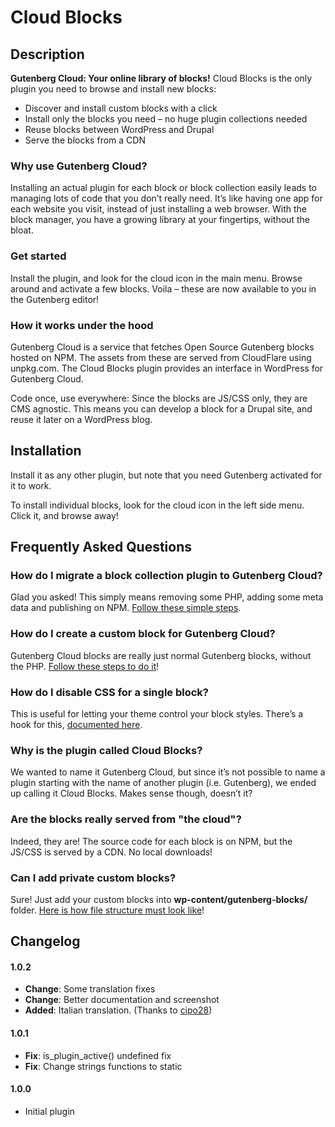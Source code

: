 # Cloud Blocks

## Description
**Gutenberg Cloud: Your online library of blocks!** Cloud Blocks is the only plugin you need to browse and install new blocks:

- Discover and install custom blocks with a click
- Install only the blocks you need – no huge plugin collections needed
- Reuse blocks between WordPress and Drupal
- Serve the blocks from a CDN

### Why use Gutenberg Cloud?
Installing an actual plugin for each block or block collection easily leads to managing lots of code that you don’t really need. It’s like having one app for each website you visit, instead of just installing a web browser. With the block manager, you have a growing library at your fingertips, without the bloat. 

### Get started
Install the plugin, and look for the cloud icon in the main menu. Browse around and activate a few blocks. Voila – these are now available to you in the Gutenberg editor!

### How it works under the hood
Gutenberg Cloud is a service that fetches Open Source Gutenberg blocks hosted on NPM. The assets from these are served from CloudFlare using unpkg.com. The Cloud Blocks plugin provides an interface in WordPress for Gutenberg Cloud.

Code once, use everywhere: Since the blocks are JS/CSS only, they are CMS agnostic. This means you can develop a block for a Drupal site, and reuse it later on a WordPress blog.

## Installation
Install it as any other plugin, but note that you need Gutenberg activated for it to work.

To install individual blocks, look for the cloud icon in the left side menu. Click it, and browse away!

## Frequently Asked Questions

### How do I migrate a block collection plugin to Gutenberg Cloud?
Glad you asked! This simply means removing some PHP, adding some meta data and publishing on NPM. [Follow these simple steps](https://github.com/front/cloud-blocks/blob/master/docs/migrate-block.md).

### How do I create a custom block for Gutenberg Cloud?
Gutenberg Cloud blocks are really just normal Gutenberg blocks, without the PHP. [Follow these steps to do it](https://github.com/front/cloud-blocks/blob/master/docs/create-block.md)!

### How do I disable CSS for a single block?
This is useful for letting your theme control your block styles. There’s a hook for this, [documented here](https://github.com/front/cloud-blocks/blob/master/docs/hooks.md).

### Why is the plugin called Cloud Blocks?
We wanted to name it Gutenberg Cloud, but since it’s not possible to name a plugin starting with the name of another plugin (i.e. Gutenberg), we ended up calling it Cloud Blocks. Makes sense though, doesn’t it?

### Are the blocks really served from "the cloud"?
Indeed, they are! The source code for each block is on NPM, but the JS/CSS is served by a CDN. No local downloads!

### Can I add private custom blocks?
Sure! Just add your custom blocks into **wp-content/gutenberg-blocks/** folder. [Here is how file structure must look like](https://github.com/front/cloud-blocks/blob/master/docs/private-blocks.md)!


## Changelog

#### 1.0.2
* **Change**: Some translation fixes
* **Change**: Better documentation and screenshot
* **Added**: Italian translation. (Thanks to [cipo28](https://github.com/front/cloud-blocks/pull/1))

#### 1.0.1
* **Fix**: is_plugin_active() undefined fix
* **Fix**: Change strings functions to static

#### 1.0.0
* Initial plugin
